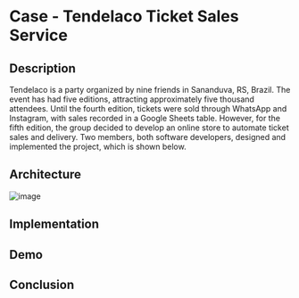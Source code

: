 # Case - Tendelaco Ticket Sales Service

## Description
Tendelaco is a party organized by nine friends in Sananduva, RS, Brazil. The event has had five editions, attracting approximately five thousand attendees. Until the fourth edition, tickets were sold through WhatsApp and Instagram, with sales recorded in a Google Sheets table. However, for the fifth edition, the group decided to develop an online store to automate ticket sales and delivery. Two members, both software developers, designed and implemented the project, which is shown below.

## Architecture

![image](https://github.com/user-attachments/assets/eddaf279-b3c7-400e-b2b1-15293c9eea9b)

## Implementation

## Demo


## Conclusion
